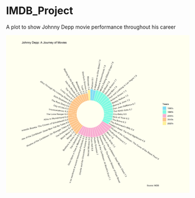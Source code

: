 # IMDB_Project

A plot to show Johnny Depp movie performance throughout his career 

![](JD-newest.png)
